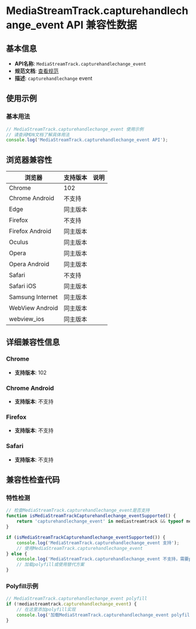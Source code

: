 # MediaStreamTrack.capturehandlechange_event API 兼容性数据

## 基本信息

- **API名称**: `MediaStreamTrack.capturehandlechange_event`
- **规范文档**: [查看规范](https://w3c.github.io/mediacapture-handle/identity/#capturehandlechange,https://w3c.github.io/mediacapture-handle/identity/#oncapturehandlechange)
- **描述**: `capturehandlechange` event

## 使用示例

### 基本用法

```javascript
// MediaStreamTrack.capturehandlechange_event 使用示例
// 请查阅MDN文档了解具体用法
console.log('MediaStreamTrack.capturehandlechange_event API');
```

## 浏览器兼容性

| 浏览器 | 支持版本 | 说明 |
|--------|----------|------|
| Chrome | 102 |  |
| Chrome Android | 不支持 |  |
| Edge | 同主版本 |  |
| Firefox | 不支持 |  |
| Firefox Android | 同主版本 |  |
| Oculus | 同主版本 |  |
| Opera | 同主版本 |  |
| Opera Android | 同主版本 |  |
| Safari | 不支持 |  |
| Safari iOS | 同主版本 |  |
| Samsung Internet | 同主版本 |  |
| WebView Android | 同主版本 |  |
| webview_ios | 同主版本 |  |

## 详细兼容性信息

### Chrome

- **支持版本**: 102

### Chrome Android

- **支持版本**: 不支持

### Firefox

- **支持版本**: 不支持

### Safari

- **支持版本**: 不支持

## 兼容性检查代码

### 特性检测

```javascript
// 检查MediaStreamTrack.capturehandlechange_event是否支持
function isMediaStreamTrackCapturehandlechange_eventSupported() {
    return 'capturehandlechange_event' in mediastreamtrack && typeof mediastreamtrack.capturehandlechange_event === 'function';
}

if (isMediaStreamTrackCapturehandlechange_eventSupported()) {
    console.log('MediaStreamTrack.capturehandlechange_event 支持');
    // 使用MediaStreamTrack.capturehandlechange_event
} else {
    console.log('MediaStreamTrack.capturehandlechange_event 不支持，需要polyfill');
    // 加载polyfill或使用替代方案
}
```

### Polyfill示例

```javascript
// MediaStreamTrack.capturehandlechange_event polyfill
if (!mediastreamtrack.capturehandlechange_event) {
    // 在这里添加polyfill实现
    console.log('加载MediaStreamTrack.capturehandlechange_event polyfill');
}
```

